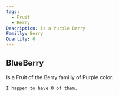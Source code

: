 ```yaml
---
tags:
  - Fruit
  - Berry
Description: is a Purple Berry
Familly: Berry
Quantity: 0
---
```

## BlueBerry
Is a Fruit of the Berry familly of Purple color.
```
I happen to have 0 of them.
```

